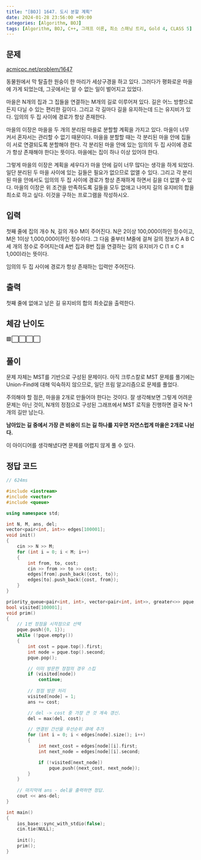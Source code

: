 ```yaml
---
title: "[BOJ] 1647. 도시 분할 계획"
date: 2024-01-28 23:56:00 +09:00
categories: [Algorithm, BOJ]
tags: [Algorithm, BOJ, C++, 그래프 이론, 최소 스패닝 트리, Gold 4, CLASS 5]
---
```

## **문제**
[acmicpc.net/problem/1647](https://www.acmicpc.net/problem/1647)

동물원에서 막 탈출한 원숭이 한 마리가 세상구경을 하고 있다. 그러다가 평화로운 마을에 가게 되었는데, 그곳에서는 알 수 없는 일이 벌어지고 있었다.

마을은 N개의 집과 그 집들을 연결하는 M개의 길로 이루어져 있다. 길은 어느 방향으로든지 다닐 수 있는 편리한 길이다. 그리고 각 길마다 길을 유지하는데 드는 유지비가 있다. 임의의 두 집 사이에 경로가 항상 존재한다.

마을의 이장은 마을을 두 개의 분리된 마을로 분할할 계획을 가지고 있다. 마을이 너무 커서 혼자서는 관리할 수 없기 때문이다. 마을을 분할할 때는 각 분리된 마을 안에 집들이 서로 연결되도록 분할해야 한다. 각 분리된 마을 안에 있는 임의의 두 집 사이에 경로가 항상 존재해야 한다는 뜻이다. 마을에는 집이 하나 이상 있어야 한다.

그렇게 마을의 이장은 계획을 세우다가 마을 안에 길이 너무 많다는 생각을 하게 되었다. 일단 분리된 두 마을 사이에 있는 길들은 필요가 없으므로 없앨 수 있다. 그리고 각 분리된 마을 안에서도 임의의 두 집 사이에 경로가 항상 존재하게 하면서 길을 더 없앨 수 있다. 마을의 이장은 위 조건을 만족하도록 길들을 모두 없애고 나머지 길의 유지비의 합을 최소로 하고 싶다. 이것을 구하는 프로그램을 작성하시오.
<br>

## **입력**
첫째 줄에 집의 개수 N, 길의 개수 M이 주어진다. N은 2이상 100,000이하인 정수이고, M은 1이상 1,000,000이하인 정수이다. 그 다음 줄부터 M줄에 걸쳐 길의 정보가 A B C 세 개의 정수로 주어지는데 A번 집과 B번 집을 연결하는 길의 유지비가 C (1 ≤ C ≤ 1,000)라는 뜻이다.

임의의 두 집 사이에 경로가 항상 존재하는 입력만 주어진다.
<br>

## **출력**
첫째 줄에 없애고 남은 길 유지비의 합의 최솟값을 출력한다.
<br>

## **체감 난이도**
🟩⬜⬜⬜⬜
<br>

## **풀이**
문제 자체는 MST를 기반으로 구성된 문제이다. 아직 크루스칼로 MST 문제를 풀기에는 Union-Find에 대해 익숙하지 않으므로, 일단 프림 알고리즘으로 문제를 풀었다.

주의해야 할 점은, 마을을 2개로 만들어야 한다는 것이다. 잘 생각해보면 그렇게 어려운 문제는 아닌 것이, N개의 정점으로 구성된 그래프에서 MST 로직을 진행하면 결국 N-1개의 길만 남는다.

**남아있는 길 중에서 가장 큰 비용이 드는 길 하나를 지우면 자연스럽게 마을은 2개로 나뉜다.**

이 아이디어를 생각해냈다면 문제를 어렵지 않게 풀 수 있다.
<br>

## **정답 코드**
```c++
// 624ms

#include <iostream>
#include <vector>
#include <queue>

using namespace std;

int N, M, ans, del;
vector<pair<int, int>> edges[100001];
void init()
{
    cin >> N >> M;
    for (int i = 0; i < M; i++)
    {
        int from, to, cost;
        cin >> from >> to >> cost;
        edges[from].push_back({cost, to});
        edges[to].push_back({cost, from});
    }
}

priority_queue<pair<int, int>, vector<pair<int, int>>, greater<>> pque;
bool visited[100001];
void prim()
{
    // 1번 정점을 시작점으로 선택
    pque.push({0, 1});
    while (!pque.empty())
    {
        int cost = pque.top().first;
        int node = pque.top().second;
        pque.pop();

        // 이미 방문한 정점의 경우 스킵
        if (visited[node])
            continue;
        
        // 정점 방문 처리
        visited[node] = 1;
        ans += cost;

        // del -> cost 중 가장 큰 것 계속 갱신.
        del = max(del, cost);

        // 연결된 간선을 우선순위 큐에 추가
        for (int i = 0; i < edges[node].size(); i++)
        {
            int next_cost = edges[node][i].first;
            int next_node = edges[node][i].second;

            if (!visited[next_node])
                pque.push({next_cost, next_node});
        }
    }
    
    // 마지막에 ans - del을 출력하면 정답.
    cout << ans-del;
}

int main()
{
    ios_base::sync_with_stdio(false);
    cin.tie(NULL);
    
    init();
    prim();
}
```